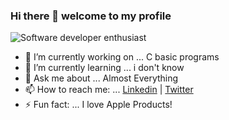 ### Hi there 👋 welcome to my profile


<!-- <img src="https://www.freepik.com/free-vector/laptop-with-program-code-isometric-icon-software-development-programming-applications-dark-neon_4102879.htm#page=1&query=Coding&position=11"> -->
<!-- <img src="/images/971.jpg" > --> 
![Software developer enthusiast](https://pbs.twimg.com/profile_banners/1312192040235606018/1612728463/1500x500)

- 🔭 I’m currently working on ... C basic programs
- 🌱 I’m currently learning ... i don't know
- 💬 Ask me about ... Almost Everything
- 📫 How to reach me: ... [Linkedin](https://www.linkedin.com/in/miguel-pacheco-5229131b5/) | [Twitter](https://twitter.com/miguelpacheco_)
- ⚡ Fun fact: ... I love Apple Products!
